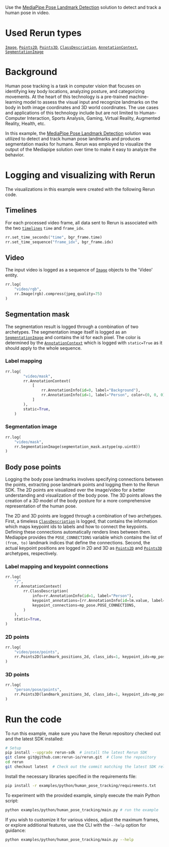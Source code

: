 <!--[metadata]
title = "Human pose tracking"
tags = ["MediaPipe", "Keypoint detection", "2D", "3D"]
description = "Use the MediaPipe Pose solution to detect and track a human pose in video."
thumbnail = "https://static.rerun.io/human-pose-tracking/5d62a38b48bed1467698d4dc95c1f9fba786d254/480w.png"
thumbnail_dimensions = [480, 480]
channel = "main"
-->

<picture data-inline-viewer="examples/human_pose_tracking">
  <source media="(max-width: 480px)" srcset="https://static.rerun.io/human_pose_tracking/37d47fe7e3476513f9f58c38da515e2cd4a093f9/480w.png">
  <source media="(max-width: 768px)" srcset="https://static.rerun.io/human_pose_tracking/37d47fe7e3476513f9f58c38da515e2cd4a093f9/768w.png">
  <source media="(max-width: 1024px)" srcset="https://static.rerun.io/human_pose_tracking/37d47fe7e3476513f9f58c38da515e2cd4a093f9/1024w.png">
  <source media="(max-width: 1200px)" srcset="https://static.rerun.io/human_pose_tracking/37d47fe7e3476513f9f58c38da515e2cd4a093f9/1200w.png">
  <img src="https://static.rerun.io/human_pose_tracking/37d47fe7e3476513f9f58c38da515e2cd4a093f9/full.png" alt="">
</picture>

Use the [MediaPipe Pose Landmark Detection](https://developers.google.com/mediapipe/solutions/vision/pose_landmarker) solution to detect and track a human pose in video.



# Used Rerun types
[`Image`](https://www.rerun.io/docs/reference/types/archetypes/image), [`Points2D`](https://www.rerun.io/docs/reference/types/archetypes/points2d), [`Points3D`](https://www.rerun.io/docs/reference/types/archetypes/points3d), [`ClassDescription`](https://www.rerun.io/docs/reference/types/datatypes/class_description), [`AnnotationContext`](https://www.rerun.io/docs/reference/types/archetypes/annotation_context), [`SegmentationImage`](https://www.rerun.io/docs/reference/types/archetypes/segmentation_image)

# Background
Human pose tracking is a task in computer vision that focuses on identifying key body locations, analyzing posture, and categorizing movements.
At the heart of this technology is a pre-trained machine-learning model to assess the visual input and recognize landmarks on the body in both image coordinates and 3D world coordinates.
The use cases and applications of this technology include but are not limited to Human-Computer Interaction, Sports Analysis, Gaming, Virtual Reality, Augmented Reality, Health, etc.

In this example, the [MediaPipe Pose Landmark Detection](https://developers.google.com/mediapipe/solutions/vision/pose_landmarker) solution was utilized to detect and track human pose landmarks and produces segmentation masks for humans.
Rerun was employed to visualize the output of the Mediapipe solution over time to make it easy to analyze the behavior.


# Logging and visualizing with Rerun
The visualizations in this example were created with the following Rerun code.

## Timelines

For each processed video frame, all data sent to Rerun is associated with the two [`timelines`](https://www.rerun.io/docs/concepts/timelines) `time` and `frame_idx`.

```python
rr.set_time_seconds("time", bgr_frame.time)
rr.set_time_sequence("frame_idx", bgr_frame.idx)
```

## Video
The input video is logged as a sequence of
[`Image`](https://www.rerun.io/docs/reference/types/archetypes/image) objects to the 'Video' entity.
```python
rr.log(
    "video/rgb",
    rr.Image(rgb).compress(jpeg_quality=75)
)
```

## Segmentation mask

The segmentation result is logged through a combination of two archetypes. The segmentation
image itself is logged as an
[`SegmentationImage`](https://www.rerun.io/docs/reference/types/archetypes/segmentation_image) and
contains the id for each pixel. The color is determined by the
[`AnnotationContext`](https://www.rerun.io/docs/reference/types/archetypes/annotation_context) which is
logged with `static=True` as it should apply to the whole sequence.

### Label mapping

```python
rr.log(
        "video/mask",
        rr.AnnotationContext(
            [
                rr.AnnotationInfo(id=0, label="Background"),
                rr.AnnotationInfo(id=1, label="Person", color=(0, 0, 0)),
            ]
        ),
        static=True,
    )
```

### Segmentation image

```python
rr.log(
    "video/mask",
    rr.SegmentationImage(segmentation_mask.astype(np.uint8))
)
```

## Body pose points
Logging the body pose landmarks involves specifying connections between the points, extracting pose landmark points and logging them to the Rerun SDK.
The 2D points are visualized over the image/video for a better understanding and visualization of the body pose. The 3D points allows the creation of a 3D model of the body posture for a more comprehensive representation of the human pose.



The 2D and 3D points are logged through a combination of two archetypes. First, a timeless
[`ClassDescription`](https://www.rerun.io/docs/reference/types/datatypes/class_description) is logged, that contains the information which maps keypoint ids to labels and how to connect
the keypoints.
Defining these connections automatically renders lines between them. Mediapipe provides the `POSE_CONNECTIONS` variable which contains the list of `(from, to)` landmark indices that define the connections. Second, the actual keypoint positions are logged in 2D
and 3D as [`Points2D`](https://www.rerun.io/docs/reference/types/archetypes/points2d) and
[`Points3D`](https://www.rerun.io/docs/reference/types/archetypes/points3d) archetypes, respectively.

### Label mapping and keypoint connections

```python
rr.log(
    "/",
    rr.AnnotationContext(
        rr.ClassDescription(
            info=rr.AnnotationInfo(id=1, label="Person"),
            keypoint_annotations=[rr.AnnotationInfo(id=lm.value, label=lm.name) for lm in mp_pose.PoseLandmark],
            keypoint_connections=mp_pose.POSE_CONNECTIONS,
        )
    ),
    static=True,
)
```

### 2D points

```python
rr.log(
    "video/pose/points",
    rr.Points2D(landmark_positions_2d, class_ids=1, keypoint_ids=mp_pose.PoseLandmark)
)
```

### 3D points

```python
rr.log(
    "person/pose/points",
    rr.Points3D(landmark_positions_3d, class_ids=1, keypoint_ids=mp_pose.PoseLandmark),
)
```

# Run the code

To run this example, make sure you have the Rerun repository checked out and the latest SDK installed:
```bash
# Setup
pip install --upgrade rerun-sdk  # install the latest Rerun SDK
git clone git@github.com:rerun-io/rerun.git  # Clone the repository
cd rerun
git checkout latest  # Check out the commit matching the latest SDK release
```

Install the necessary libraries specified in the requirements file:
```bash
pip install -r examples/python/human_pose_tracking/requirements.txt
```
To experiment with the provided example, simply execute the main Python script:
```bash
python examples/python/human_pose_tracking/main.py # run the example
```

If you wish to customize it for various videos, adjust the maximum frames, or explore additional features, use the CLI with the `--help` option for guidance:

```bash
python examples/python/human_pose_tracking/main.py --help
```
